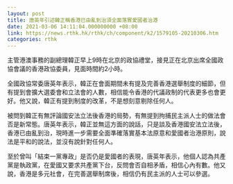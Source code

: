 ```yaml
---
layout: post
title: 唐英年引述韓正稱香港已由亂到治須全面落實愛國者治港
date: 2021-03-06 14:11:04.000000000 +08:00
link: https://news.rthk.hk/rthk/ch/component/k2/1579105-20210306.htm
categories: rthk
---
```


主管港澳事務的副總理韓正早上9時在北京的政協禮堂，接見正在北京出席全國政協會議的香港政協委員，見面時間約2小時。

全國政協常委唐英年表示，韓正在會面期間未有提及完善香港選舉制度的細節，但有提到會擴大選委會和立法會的人數，相信能令香港的代議政制的代表更多也會更好。他又說，韓正有提到制度的改革，不是想刻意剔除任何人。

被問到韓正有無評論國安法立法後香港的局勢，有無提到拘捕民主派人士的做法會否是新常態。唐英年表示，韓正並無這方面的說話，只是談及香港國安法立法後，香港已由亂到治，現時進一步需要全面準確落實基本法原意和愛國者治港原則，說法是平和的說法，並沒有說針對任何人。

至於曾叫「結束一黨專政」是否仍是愛國者的表現，唐英年表示，他個人認為共產黨是執政黨，在愛國又要求共產黨下台，反問會否自相矛盾，相信心內有數。他又說，香港是多元社會，在完善選舉制席後，相信仍有民主派的人士可以參選。
